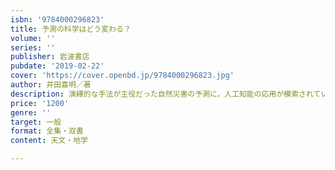 ```yaml
---
isbn: '9784000296823'
title: 予測の科学はどう変わる？
volume: ''
series: ''
publisher: 岩波書店
pubdate: '2019-02-22'
cover: 'https://cover.openbd.jp/9784000296823.jpg'
author: 井田喜明／著
description: 演繹的な手法が主役だった自然災害の予測に，人工知能の応用が模索されている．どんな可能性と限界があるのか．
price: '1200'
genre: ''
target: 一般
format: 全集・双書
content: 天文・地学

---
```

